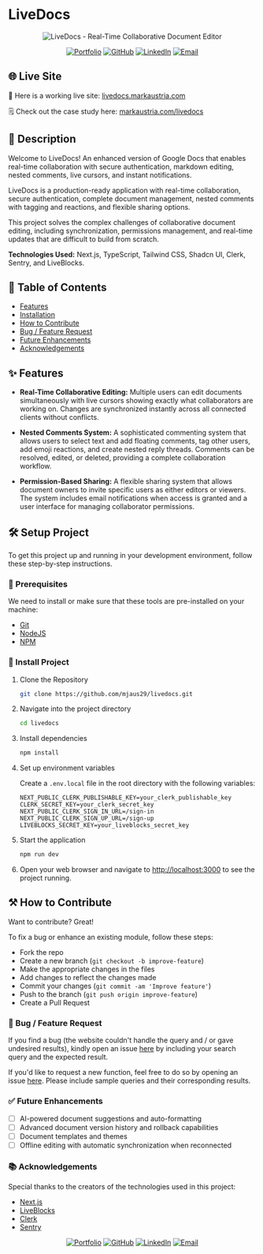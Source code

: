 # LiveDocs

<div align="center">
  <img src="https://www.markaustria.com/livedocs.png" alt="LiveDocs - Real-Time Collaborative Document Editor" />

[![Portfolio](https://img.shields.io/badge/Portfolio-markaustria.com-darkblue?style=flat&logo=web&logoColor=white)](https://www.markaustria.com/) [![GitHub](https://img.shields.io/badge/GitHub-mjaus29-black?style=flat&logo=github)](https://github.com/mjaus29) [![LinkedIn](https://img.shields.io/badge/LinkedIn-markaustria-blue?style=flat&logo=linkedin)](https://www.linkedin.com/in/markaustria/) [![Email](https://img.shields.io/badge/Email-austriamark.mja%40gmail.com-darkred?style=flat&logo=gmail&logoColor=white)](mailto:austriamark.mja@gmail.com)
</div>

## 🌐 Live Site

🚀 Here is a working live site: [livedocs.markaustria.com](https://livedocs.markaustria.com/)

🗒️ Check out the case study here: [markaustria.com/livedocs](https://www.markaustria.com/livedocs)

## 📝 Description

Welcome to LiveDocs! An enhanced version of Google Docs that enables real-time collaboration with secure authentication, markdown editing, nested comments, live cursors, and instant notifications.

LiveDocs is a production-ready application with real-time collaboration, secure authentication, complete document management, nested comments with tagging and reactions, and flexible sharing options.

This project solves the complex challenges of collaborative document editing, including synchronization, permissions management, and real-time updates that are difficult to build from scratch.

**Technologies Used:** Next.js, TypeScript, Tailwind CSS, Shadcn UI, Clerk, Sentry, and LiveBlocks.

## 📖 Table of Contents

- [Features](#-features)
- [Installation](#%EF%B8%8F-setup-project)
- [How to Contribute](#%EF%B8%8F-how-to-contribute)
- [Bug / Feature Request](#-bug--feature-request)
- [Future Enhancements](#-future-enhancements)
- [Acknowledgements](#-acknowledgements)

## ✨ Features

- **Real-Time Collaborative Editing:** Multiple users can edit documents simultaneously with live cursors showing exactly what collaborators are working on. Changes are synchronized instantly across all connected clients without conflicts.

- **Nested Comments System:** A sophisticated commenting system that allows users to select text and add floating comments, tag other users, add emoji reactions, and create nested reply threads. Comments can be resolved, edited, or deleted, providing a complete collaboration workflow.

- **Permission-Based Sharing:** A flexible sharing system that allows document owners to invite specific users as either editors or viewers. The system includes email notifications when access is granted and a user interface for managing collaborator permissions.

## 🛠️ Setup Project

To get this project up and running in your development environment, follow these step-by-step instructions.

### 🍴 Prerequisites

We need to install or make sure that these tools are pre-installed on your machine:

- [Git](https://git-scm.com/downloads)
- [NodeJS](https://nodejs.org/en/download/)
- [NPM](https://docs.npmjs.com/getting-started/installing-node)

### 🚀 Install Project

1. Clone the Repository

   ```bash
   git clone https://github.com/mjaus29/livedocs.git
   ```

2. Navigate into the project directory

   ```bash
   cd livedocs
   ```

3. Install dependencies

   ```bash
   npm install
   ```

4. Set up environment variables

   Create a `.env.local` file in the root directory with the following variables:

   ```
   NEXT_PUBLIC_CLERK_PUBLISHABLE_KEY=your_clerk_publishable_key
   CLERK_SECRET_KEY=your_clerk_secret_key
   NEXT_PUBLIC_CLERK_SIGN_IN_URL=/sign-in
   NEXT_PUBLIC_CLERK_SIGN_UP_URL=/sign-up
   LIVEBLOCKS_SECRET_KEY=your_liveblocks_secret_key
   ```

5. Start the application

   ```bash
   npm run dev
   ```

6. Open your web browser and navigate to <a href="http://localhost:3000" target="_blank">http://localhost:3000</a> to see the project running.

## ⚒️ How to Contribute

Want to contribute? Great!

To fix a bug or enhance an existing module, follow these steps:

- Fork the repo
- Create a new branch (`git checkout -b improve-feature`)
- Make the appropriate changes in the files
- Add changes to reflect the changes made
- Commit your changes (`git commit -am 'Improve feature'`)
- Push to the branch (`git push origin improve-feature`)
- Create a Pull Request

### 📩 Bug / Feature Request

If you find a bug (the website couldn't handle the query and / or gave undesired results), kindly open an issue [here](https://github.com/mjaus29/livedocs/issues/new) by including your search query and the expected result.

If you'd like to request a new function, feel free to do so by opening an issue [here](https://github.com/mjaus29/livedocs/issues/new). Please include sample queries and their corresponding results.

### ✅ Future Enhancements

- [ ] AI-powered document suggestions and auto-formatting
- [ ] Advanced document version history and rollback capabilities
- [ ] Document templates and themes
- [ ] Offline editing with automatic synchronization when reconnected

### 📚 Acknowledgements

Special thanks to the creators of the technologies used in this project:

- [Next.js](https://nextjs.org/)
- [LiveBlocks](https://liveblocks.io/)
- [Clerk](https://clerk.dev/)
- [Sentry](https://sentry.io/)

<div align="center">

[![Portfolio](https://img.shields.io/badge/Portfolio-markaustria.com-darkblue?style=flat&logo=web&logoColor=white)](https://www.markaustria.com/) [![GitHub](https://img.shields.io/badge/GitHub-mjaus29-black?style=flat&logo=github)](https://github.com/mjaus29) [![LinkedIn](https://img.shields.io/badge/LinkedIn-markaustria-blue?style=flat&logo=linkedin)](https://www.linkedin.com/in/markaustria/) [![Email](https://img.shields.io/badge/Email-austriamark.mja%40gmail.com-darkred?style=flat&logo=gmail&logoColor=white)](mailto:austriamark.mja@gmail.com)
</div>

